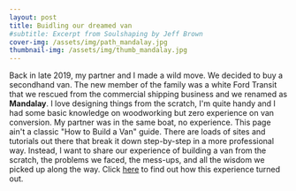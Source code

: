 ```yaml
---
layout: post
title: Buidling our dreamed van
#subtitle: Excerpt from Soulshaping by Jeff Brown
cover-img: /assets/img/path_mandalay.jpg
thumbnail-img: /assets/img/thumb_mandalay.jpg
---
```

Back in late 2019, my partner and I made a wild move. We decided to buy a secondhand van. The new member of the family was a white Ford Transit that we rescued from the commercial shipping business and we renamed as **Mandalay**.  I love designing things from the scratch, I'm quite handy and  I had some basic knowledge on woodworking but zero experience on  van conversion. My partner was in the same boat, no experience. This page ain't a classic "How to Build a Van" guide. There are loads of sites and tutorials out there that break it down step-by-step in a more professional way.  Instead, I want to share our experience of building a van from the scratch, the problems we faced, the mess-ups, and all the wisdom we picked up along the way.  Click [here](../Mandalay) to find out how this experience turned out.
